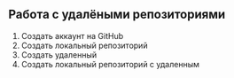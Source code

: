 ## **Работа с удалёными репозиториями**

1. Создать аккаунт на GitHub
2. Cоздать локальный репозиторий
3. Создать  удаленный
4. Создать локальный репозиторий с удаленным
